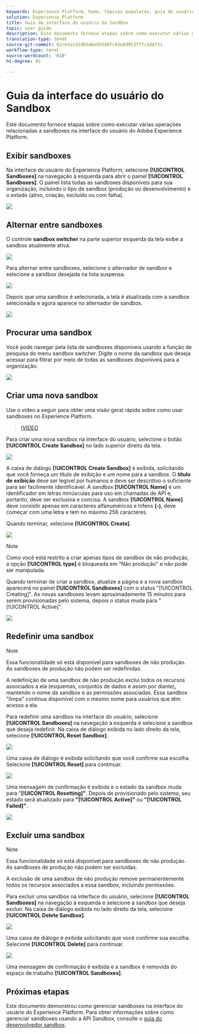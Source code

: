 ```yaml
---
keywords: Experience Platform, home, tópicos populares, guia do usuário da sandbox, guia da sandbox
solution: Experience Platform
title: Guia da interface do usuário do Sandbox
topic: user guide
description: Este documento fornece etapas sobre como executar várias operações relacionadas a sandboxes na interface do usuário do Adobe Experience Platform.
translation-type: tm+mt
source-git-commit: 62ce5ac92d03a6e85589fc92e8d953f7fc1d8f31
workflow-type: tm+mt
source-wordcount: '610'
ht-degree: 0%

---
```



# Guia da interface do usuário do Sandbox

Este documento fornece etapas sobre como executar várias operações relacionadas a sandboxes na interface do usuário do Adobe Experience Platform.

## Exibir sandboxes

Na interface do usuário do Experience Platform, selecione **[!UICONTROL Sandboxes]** na navegação à esquerda para abrir o painel **[!UICONTROL Sandboxes]**. O painel lista todas as sandboxes disponíveis para sua organização, incluindo o tipo de sandbox (produção ou desenvolvimento) e o estado (ativo, criação, excluído ou com falha).

![](../images/ui/view-sandboxes.png)

## Alternar entre sandboxes

O controle **sandbox switcher** na parte superior esquerda da tela exibe a sandbox atualmente ativa.

![](../images/ui/sandbox-switcher.png)

Para alternar entre sandboxes, selecione o alternador de sandbox e selecione a sandbox desejada na lista suspensa.

![](../images/ui/switcher-menu.png)

Depois que uma sandbox é selecionada, a tela é atualizada com a sandbox selecionada e agora aparece no alternador de sandbox.

![](../images/ui/switched.png)

## Procurar uma sandbox

Você pode navegar pela lista de sandboxes disponíveis usando a função de pesquisa do menu sandbox switcher. Digite o nome da sandbox que deseja acessar para filtrar por meio de todas as sandboxes disponíveis para a organização.

![](../images/ui/sandbox-search.png)

## Criar uma nova sandbox

Use o vídeo a seguir para obter uma visão geral rápida sobre como usar sandboxes no Experience Platform.

>[!VIDEO](https://video.tv.adobe.com/v/29838/?quality=12&learn=on)

Para criar uma nova sandbox na interface do usuário, selecione o botão **[!UICONTROL Create Sandbox]** no lado superior direito da tela.

![](../images/ui/create-sandbox.png)

A caixa de diálogo **[!UICONTROL Create Sandbox]** é exibida, solicitando que você forneça um título de exibição e um nome para a sandbox. O **título de exibição** deve ser legível por humanos e deve ser descritivo o suficiente para ser facilmente identificável. A sandbox **[!UICONTROL Name]** é um identificador em letras minúsculas para uso em chamadas de API e, portanto, deve ser exclusiva e concisa. A sandbox **[!UICONTROL Name]** deve consistir apenas em caracteres alfanuméricos e hifens **(-)**, deve começar com uma letra e tem no máximo 256 caracteres.

Quando terminar, selecione **[!UICONTROL Create]**.

![](../images/ui/create-dialog.png)

>[!NOTE]
>
>Como você está restrito a criar apenas tipos de sandbox de não produção, a opção **[!UICONTROL type]** é bloqueada em &quot;Não produção&quot; e não pode ser manipulada.

Quando terminar de criar a sandbox, atualize a página e a nova sandbox aparecerá no painel **[!UICONTROL Sandboxes]** com o status &quot;[!UICONTROL Creating]&quot;. As novas sandboxes levam aproximadamente 15 minutos para serem provisionadas pelo sistema, depois o status muda para &quot;[!UICONTROL Active]&quot;.

![](../images/ui/creating.png)

## Redefinir uma sandbox

>[!NOTE]
>
>Essa funcionalidade só está disponível para sandboxes de não produção. As sandboxes de produção não podem ser redefinidas.

A redefinição de uma sandbox de não produção exclui todos os recursos associados a ela (esquemas, conjuntos de dados e assim por diante), mantendo o nome da sandbox e as permissões associadas. Essa sandbox &quot;limpa&quot; continua disponível com o mesmo nome para usuários que têm acesso a ela.

Para redefinir uma sandbox na interface do usuário, selecione **[!UICONTROL Sandboxes]** na navegação à esquerda e selecione a sandbox que deseja redefinir. Na caixa de diálogo exibida no lado direito da tela, selecione **[!UICONTROL Reset Sandbox]**.

![](../images/ui/reset-sandbox.png)

Uma caixa de diálogo é exibida solicitando que você confirme sua escolha. Selecione **[!UICONTROL Reset]** para continuar.

![](../images/ui/reset-confirm.png)

Uma mensagem de confirmação é exibida e o estado da sandbox muda para &quot;**[!UICONTROL Resetting]&quot;**. Depois de provisionado pelo sistema, seu estado será atualizado para **&quot;[!UICONTROL Active]&quot;** ou **&quot;[!UICONTROL Failed]&quot;**.

![](../images/ui/resetting.png)

## Excluir uma sandbox

>[!NOTE]
>
>Essa funcionalidade só está disponível para sandboxes de não produção. As sandboxes de produção não podem ser excluídas.

A exclusão de uma sandbox de não produção remove permanentemente todos os recursos associados a essa sandbox, incluindo permissões.

Para excluir uma sandbox na interface do usuário, selecione **[!UICONTROL Sandboxes]** na navegação à esquerda e selecione a sandbox que deseja excluir. Na caixa de diálogo exibida no lado direito da tela, selecione **[!UICONTROL Delete Sandbox]**.

![](../images/ui/delete-sandbox.png)

Uma caixa de diálogo é exibida solicitando que você confirme sua escolha. Selecione **[!UICONTROL Delete]** para continuar.

![](../images/ui/delete-confirm.png)

Uma mensagem de confirmação é exibida e a sandbox é removida do espaço de trabalho **[!UICONTROL Sandboxes]**.

## Próximas etapas

Este documento demonstrou como gerenciar sandboxes na interface do usuário do Experience Platform. Para obter informações sobre como gerenciar sandboxes usando a API Sandbox, consulte o [guia do desenvolvedor sandbox](../api/getting-started.md).